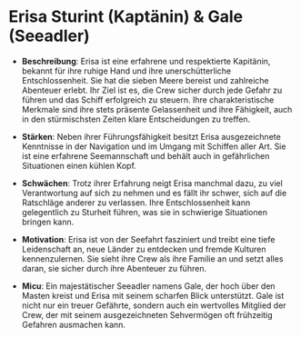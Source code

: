 # Erisa Sturint (Kaptänin) & Gale (Seeadler)

* **Beschreibung**: Erisa ist eine erfahrene und respektierte Kapitänin, bekannt für ihre ruhige Hand und ihre unerschütterliche Entschlossenheit. Sie hat die sieben Meere bereist und zahlreiche Abenteuer erlebt. Ihr Ziel ist es, die Crew sicher durch jede Gefahr zu führen und das Schiff erfolgreich zu steuern. Ihre charakteristische Merkmale sind ihre stets präsente Gelassenheit und ihre Fähigkeit, auch in den stürmischsten Zeiten klare Entscheidungen zu treffen.

* **Stärken**: Neben ihrer Führungsfähigkeit besitzt Erisa ausgezeichnete Kenntnisse in der Navigation und im Umgang mit Schiffen aller Art. Sie ist eine erfahrene Seemannschaft und behält auch in gefährlichen Situationen einen kühlen Kopf.

* **Schwächen**: Trotz ihrer Erfahrung neigt Erisa manchmal dazu, zu viel Verantwortung auf sich zu nehmen und es fällt ihr schwer, sich auf die Ratschläge anderer zu verlassen. Ihre Entschlossenheit kann gelegentlich zu Sturheit führen, was sie in schwierige Situationen bringen kann.

* **Motivation**: Erisa ist von der Seefahrt fasziniert und treibt eine tiefe Leidenschaft an, neue Länder zu entdecken und fremde Kulturen kennenzulernen. Sie sieht ihre Crew als ihre Familie an und setzt alles daran, sie sicher durch ihre Abenteuer zu führen.

* **Micu**: Ein majestätischer Seeadler namens Gale, der hoch über den Masten kreist und Erisa mit seinem scharfen Blick unterstützt. Gale ist nicht nur ein treuer Gefährte, sondern auch ein wertvolles Mitglied der Crew, der mit seinem ausgezeichneten Sehvermögen oft frühzeitig Gefahren ausmachen kann.

